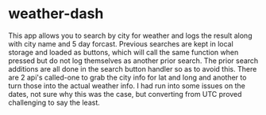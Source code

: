# weather-dash
This app allows you to search by city for weather and logs the result along with city name and 5 day forcast. Previous searches are kept in local storage and loaded as buttons, which will call the same function when pressed but do not log themselves as another prior search. The prior search additions are all done in the search button handler so as to avoid this. There are 2 api's called-one to grab the city info for lat and long and another to turn those into the actual weather info. I had run into some issues on the dates, not sure why this was the case, but converting from UTC proved challenging to say the least. 